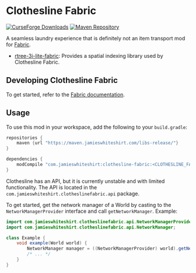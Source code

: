 # Clothesline Fabric
[![CurseForge Downloads](http://cf.way2muchnoise.eu/clothesline-fabric.svg)](https://minecraft.curseforge.com/projects/clothesline-fabric)
[![Maven Repository](https://img.shields.io/maven-metadata/v/https/maven.jamieswhiteshirt.com/libs-release/com/jamieswhiteshirt/clothesline-fabric/maven-metadata.xml.svg)](https://maven.jamieswhiteshirt.com/libs-release/com/jamieswhiteshirt/clothesline-fabric/)

A seamless laundry experience that is definitely not an item transport mod for [Fabric](https://fabricmc.net/).

- [rtree-3i-lite-fabric](https://github.com/JamiesWhiteShirt/rtree-3i-lite-fabric): Provides a spatial indexing library used by Clothesline Fabric.

## Developing Clothesline Fabric

To get started, refer to the [Fabric documentation](https://fabricmc.net/wiki/setup).

## Usage

To use this mod in your workspace, add the following to your `build.gradle`:

```groovy
repositories {
    maven {url "https://maven.jamieswhiteshirt.com/libs-release/"}
}

dependencies {
    modCompile "com.jamieswhiteshirt:clothesline-fabric:<CLOTHESLINE_FABRIC_VERSION>"
}
```

Clothesline has an API, but it is currently unstable and with limited functionality.
The API is located in the `com.jamieswhiteshirt.clotheslinefabric.api` package.

To get started, get the network manager of a World by casting to the `NetworkManagerProvider` interface and call `getNetworkManager`.
Example:

```java
import com.jamieswhiteshirt.clotheslinefabric.api.NetworkManagerProvider;
import com.jamieswhiteshirt.clotheslinefabric.api.NetworkManager;

class Example {
    void example(World world) {
        NetworkManager manager = ((NetworkManagerProvider) world).getNetworkManager();
        /* ... */
    }
}
```

